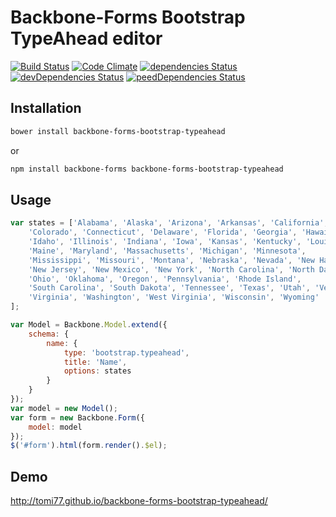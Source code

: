 # Backbone-Forms Bootstrap TypeAhead editor

[![Build Status](https://travis-ci.org/tomi77/backbone-forms-bootstrap-typeahead.svg?branch=master)](https://travis-ci.org/tomi77/backbone-forms-bootstrap-typeahead)
[![Code Climate](https://codeclimate.com/github/tomi77/backbone-forms-bootstrap-typeahead/badges/gpa.svg)](https://codeclimate.com/github/tomi77/backbone-forms-bootstrap-typeahead)
[![dependencies Status](https://david-dm.org/tomi77/backbone-forms-bootstrap-typeahead/status.svg)](https://david-dm.org/tomi77/backbone-forms-bootstrap-typeahead)
[![devDependencies Status](https://david-dm.org/tomi77/backbone-forms-bootstrap-typeahead/dev-status.svg)](https://david-dm.org/tomi77/backbone-forms-bootstrap-typeahead#type=dev)
[![peedDependencies Status](https://david-dm.org/tomi77/backbone-forms-bootstrap-typeahead/peer-status.svg)](https://david-dm.org/tomi77/backbone-forms-bootstrap-typeahead#type=peer)

## Installation

~~~bash
bower install backbone-forms-bootstrap-typeahead
~~~

or

~~~bash
npm install backbone-forms backbone-forms-bootstrap-typeahead
~~~

## Usage

~~~js
var states = ['Alabama', 'Alaska', 'Arizona', 'Arkansas', 'California',
    'Colorado', 'Connecticut', 'Delaware', 'Florida', 'Georgia', 'Hawaii',
    'Idaho', 'Illinois', 'Indiana', 'Iowa', 'Kansas', 'Kentucky', 'Louisiana',
    'Maine', 'Maryland', 'Massachusetts', 'Michigan', 'Minnesota',
    'Mississippi', 'Missouri', 'Montana', 'Nebraska', 'Nevada', 'New Hampshire',
    'New Jersey', 'New Mexico', 'New York', 'North Carolina', 'North Dakota',
    'Ohio', 'Oklahoma', 'Oregon', 'Pennsylvania', 'Rhode Island',
    'South Carolina', 'South Dakota', 'Tennessee', 'Texas', 'Utah', 'Vermont',
    'Virginia', 'Washington', 'West Virginia', 'Wisconsin', 'Wyoming'
];

var Model = Backbone.Model.extend({
    schema: {
        name: {
            type: 'bootstrap.typeahead',
            title: 'Name',
            options: states
        }
    }
});
var model = new Model();
var form = new Backbone.Form({
    model: model
});
$('#form').html(form.render().$el);
~~~

## Demo

http://tomi77.github.io/backbone-forms-bootstrap-typeahead/
